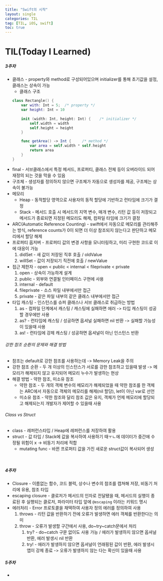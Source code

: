 ```yaml
---
title: "Swift의 시작"
layout: single
categories: TIL
tag: [TIL, iOS, swift]
toc: true
---
```



# TIL(Today I Learned)

##### 3주차
* 클래스 - property와 method로 구성되어있으며 initializer를 통해 초기값을 설정, 클래스는 상속이 가능
    * 클래스 구조
    ```swift
    class Rectangle() {
        var with: Int = 5;  /* property */
        var height: Int = 10 
        
        init (width: Int, height: Int) {    /* initializer */
            self.width = width
            self.height = height
        }

        func getArea() -> Int {     /* method */
            var area = self.width * self.height
            return area
        }
    }
    ```
* final - 서브클래스에서 특정 메서드, 프로퍼티, 클래스 전체 등이 오버라이드 되어 재정의 되는 것을 막을 수 있음
* 구조체 - 생성자를 정의하지 않으면 구조체가 자동으로 생성자를 제공, 구조체는 상속이 불가능
* 메모리
    * Heap - 동적할당 영역으로 사용자의 동적 할당에 기반하고 런타임에 크기가 결정
    * Stack - 메서드 호출 시 메서드의 지역 변수, 매개 변수, 리턴 값 등이 저장되고 메서드가 종료되면 지정된 메모리도 해제, 컴파일 타임에 크기가 결정
* ARC(Automatic Reference Counting) - swift에서 자동으로 메모리를 관리해주는 방식, reference counts가 0이 되면 더 이상 참조되지 않는다고 판단하고 메모리에서 할당 해제
* 프로퍼티 옵저버 - 프로퍼티 값의 변경 사항을 모니터링하고, 미리 구현한 코드로 이에 대응이 가능
    1. didSet - 새 값이 저장된 직후 호출 / oldValue
    2. willSet - 값이 저장되기 직전에 호출 / newValue
* 접근 제한자 - open < public < internal < fileprivate < private
    1. open - 상속이 가능하게 설계
    2. public - 외부와 연결될 인터페이스 구현에 사용
    3. internal - default
    4. fileprivate - 소스 파일 내부에서만 접근
    5. private - 같은 파일 내부의 같은 클래스 내부에서만 접근 
* 타입 캐스팅 - 인스턴스를 슈퍼 클래스나 서브 클래스로 취급하는 방법
    1. as - 컴파일 단계에서 캐스팅 / 캐스팅에 실패하면 에러 -> 타입 캐스팅이 성공할 경우에만 사용
    2. as? - 런타임에 캐스팅 / 성공하면 옵셔널 실패하면 nil 반환 -> 실패할 가능성이 있을때 사용
    3. as! - 런타임에 강제 캐스팅 / 성공하면 옵셔널이 아닌 인스턴스 반환

###### 강한 참조 순환의 문제와 해결 방법
* 참조는 default로 강한 참조를 사용하는데 -> Memory Leak을 주의
* 강한 참조 순환 - 두 개 이상의 인스턴스가 서로를 강한 참조하고 있을때 발생 -> 메모리가 해제되지 않고 유지되어 메모리 누수가 발생하는 현상
* 해결 방법 - 약한 참조, 미소유 참조
    * 약한 참조 - 두 개의 객체 변수의 메모리가 해제되었을 때 약한 참조를 한 객체는 ARC에서 자동으로 객체의 메모리를 해제(nil 할당), let이 아닌 var로 선언
    * 미소유 참조 - 약한 참조와 달리 참조 값은 유지, 객체가 언제 메모리에 할당되고 해제되는지 개발자가 제어할 수 있을때 사용

###### Class vs Struct
* class - 레퍼런스타입 / Heap에 레퍼런스를 저장하여 활용
* struct - 값 타입 / Stack에 값을 복사하여 사용하기 때ㅜㄴ에 데이터가 중간에 수정될 위험이 x -> 비동기 처리에 적합
    * mutating func - 바뀐 프로퍼티 값을 가진 새로운 struct값이 복사되어 생성

<br>
 
##### 4주차
* Closure - 이름없는 함수, 코드 블럭, 상수나 변수의 참조를 캡쳐해 저장, 비동기 처리에 유용, 참조 타입
* escaping closure - 클로저가 메서드의 인자로 전달됐을 때, 메서드의 실행이 종료된 후 실행되는 클로저, 파라미터 타입 앞에 ```@escaping``` 이라는 키워드 명시
* 에러처리 - Error 프로토콜을 채택하여 사용자 정의 에러를 정의하여 사용
    1. throws - 리턴 값을 반환하기 전에 오류가 발생하면 에러 객체를 반환한다는 의미
    2. throw - 오류가 발생할 구간에서 사용, do~try~catch문에서 처리
        1. try? - do~catch 구문 없이도 사용 가능 / 에러가 발생하지 않으면 옵셔널 반환, 에러 발생시 nil 반환
        2. try! - 에러가 발생하지 않으면 옵셔널이 언래핑된 값이 반환, 에러 발생시 앱이 강제 종료 -> 오류가 발생하지 않는 다는 확신이 있을때 사용

##### 5주차
*